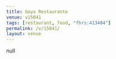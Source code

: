 ```yaml
---
title: Goya Restaurante
venue: v15041
tags: [restaurant, food, "fhrs:413404"]
permalink: /v/15041/
layout: venue
---
```

null